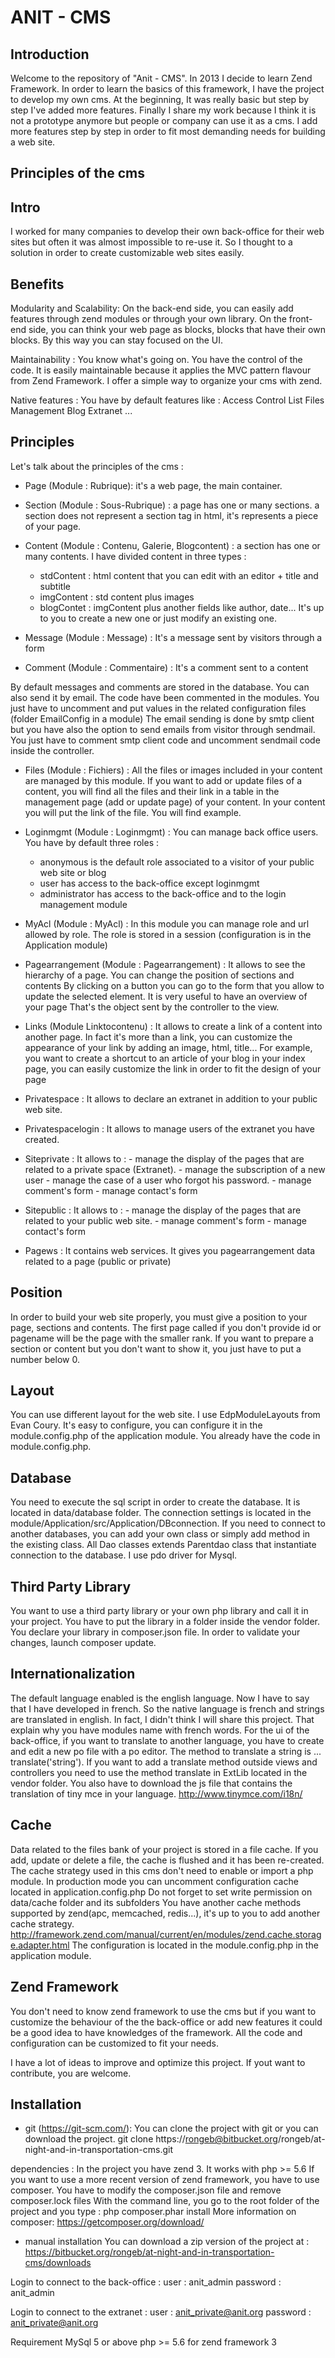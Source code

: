 ANIT - CMS
====================================

Introduction
------------
 
Welcome to the repository of "Anit - CMS".
In 2013 I decide to learn Zend Framework.
In order to learn the basics of this framework, I have the project to develop my own cms.
At the beginning, It was really basic but step by step I've added more features.
Finally I share my work because I think it is not a prototype anymore but people or company can use it as a cms.
I add more features step by step in order to fit most demanding needs for building a web site. 


Principles of the cms
---------------------

Intro
-----
I worked for many companies to develop their own back-office for their web sites but often it was almost impossible to re-use it. 
So I thought to a solution in order to create customizable web sites easily. 

Benefits
--------
Modularity and Scalability:
On the back-end side, you can easily add features through zend modules or through your own library.
On the front-end side, you can think your web page as blocks, blocks that have their own blocks.
By this way you can stay focused on the UI.

Maintainability :
You know what's going on. You have the control of the code.
It is easily maintainable because it applies the MVC pattern flavour from Zend Framework.
I offer a simple way to organize your cms with zend.

Native features :
You have by default features like :
Access Control List
Files Management
Blog
Extranet
...


Principles
----------
Let's talk about the principles of the cms :
- Page (Module : Rubrique): it's a web page, the main container.

- Section (Module : Sous-Rubrique) : a page has one or many sections. 
a section does not represent a section tag in html, it's represents a piece of your page.

- Content (Module : Contenu, Galerie, Blogcontent) : a section has one or many contents.
I have divided content in three types :
    - stdContent : html content that you can edit with an editor + title and subtitle
    - imgContent : std content plus images
    - blogContet : imgContent plus another fields like author, date...
It's up to you to create a new one or just modify an existing one.

- Message (Module : Message) : It's a message sent by visitors through a form

- Comment (Module : Commentaire) : It's a comment sent to a content

By default messages and comments are stored in the database.
You can also send it by email. The code have been commented in the modules.
You just have to uncomment and put values in the related configuration files (folder EmailConfig in a module)
The email sending is done by smtp client but you have also the option to send emails from visitor through sendmail.
You just have to comment smtp client code and uncomment sendmail code inside the controller.

- Files (Module : Fichiers) : All the files or images included in your content are managed by this module.
If you want to add or update files of a content, you will find all the files and their link in a table
in the management page (add or update page) of your content.
In your content you will put the link of the file. You will find example.

- Loginmgmt (Module : Loginmgmt) : You can manage back office users.
You have by default three roles : 
    - anonymous is the default role associated to a visitor of your public web site or blog
    - user has access to the back-office except loginmgmt
    - administrator has access to the back-office and to the login management module

- MyAcl (Module : MyAcl) : In this module you can manage role and url allowed by role.
The role is stored in a session (configuration is in the Application module)

- Pagearrangement (Module : Pagearrangement) : It allows to see the hierarchy of a page.
You can change the position of sections and contents
By clicking on a button you can go to the form that you allow to update the selected element.
It is very useful to have an overview of your page
That's the object sent by the controller to the view.

- Links (Module Linktocontenu) : It allows to create a link of a content into another page.
In fact it's more than a link, you can customize the appearance of your link by adding an image, html, title... 
For example, you want to create a shortcut to an article of your blog in your index page, you can easily customize the link in order to fit the design of your page

- Privatespace : It allows to declare an extranet in addition to your public web site.

- Privatespacelogin : It allows to manage users of the extranet you have created.

- Siteprivate : 
    It allows to :
        - manage the display of the pages that are related to a private space (Extranet).
        - manage the subscription of a new user 
        - manage the case of a user who forgot his password.
        - manage comment's form 
        - manage contact's form

- Sitepublic :
    It allows to :
        - manage the display of the pages that are related to your public web site.
        - manage comment's form
        - manage contact's form
 
- Pagews :  It contains web services. It gives you pagearrangement data related to a page (public or private)


Position
--------
In order to build your web site properly, you must give a position to your page, sections and contents.
The first page called if you don't provide id or pagename will be the page with the smaller rank.
If you want to prepare a section or content but you don't want to show it, you just have to put a number below 0.


Layout
------
You can use different layout for the web site. I use EdpModuleLayouts from Evan Coury.
It's easy to configure, you can configure it in the module.config.php of the application module.
You already have the code in module.config.php.


Database
--------
You need to execute the sql script in order to create the database.
It is located in data/database folder.
The connection settings is located in the module/Application/src/Application/DBconnection.
If you need to connect to another databases, you can add your own class or simply add method in the existing class.
All Dao classes extends Parentdao class that instantiate connection to the database. 
I use pdo driver for Mysql.


Third Party Library
------------------
You want to use a third party library or your own php library and call it in your project. 
You have to put the library in a folder inside the vendor folder.
You declare your library in composer.json file. In order to validate your changes, launch composer update.
 
 
Internationalization
--------------------
The default language enabled is the english language.
Now I have to say that I have developed in french. So the native language is french and strings are translated in english.
In fact, I didn't think I will share this project. 
That explain why you have modules name with french words.
For the ui of the back-office, if you want to translate to another language, you have to create
and edit a new po file with a po editor.
The method to translate a string is ... translate('string'). If you want to add a translate method outside views and controllers
you need to use the method translate in ExtLib located in the vendor folder.
You also have to download the js file that contains the translation of tiny mce in your language.
http://www.tinymce.com/i18n/


Cache
-----
Data related to the files bank of your project is stored in a file cache.
If you add, update or delete a file, the cache is flushed and it has been re-created.
The cache strategy used in this cms don't need to enable or import a php module.
In production mode you can uncomment configuration cache located in application.config.php
Do not forget to set write permission on data/cache folder and its subfolders
You have another cache methods supported by zend(apc, memcached, redis...), it's up to you to add another cache strategy.
http://framework.zend.com/manual/current/en/modules/zend.cache.storage.adapter.html
The configuration is located in the module.config.php in the application module.


Zend Framework
--------------------
You don't need to know zend framework to use the cms but if you want to customize the behaviour of the
the back-office or add new features it could be a good idea to have knowledges of the framework.
All the code and configuration can be customized to fit your needs. 

I have a lot of ideas to improve and optimize this project.
If yout want to contribute, you are welcome.


Installation
------------
- git (https://git-scm.com/):
You can clone the project with git or you can download the project.
git clone https://rongeb@bitbucket.org/rongeb/at-night-and-in-transportation-cms.git

dependencies :
In the project you have zend 3. It works with php >= 5.6
If you want to use a more recent version of zend framework, you have to use composer.
You have to modify the composer.json file and remove composer.lock files
With the command line, you go to the root folder of the project and you type :
php composer.phar install
More information on composer:
https://getcomposer.org/download/

- manual installation
You can download a zip version of the project at :
https://bitbucket.org/rongeb/at-night-and-in-transportation-cms/downloads

Login to connect to the back-office :
user : anit_admin
password : anit_admin

Login to connect to the extranet :
user : anit_private@anit.org
password : anit_private@anit.org

Requirement
MySql 5 or above
php >= 5.6 for zend framework 3

